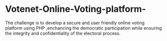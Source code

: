 # Votenet-Online-Voting-platform-
The challenge is to develop a secure and user friendly online voting platform using PHP ,enchancing the democratic participation while  ensuring the integrity and confidentiality of the electoral process.
